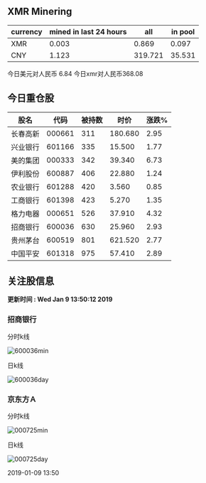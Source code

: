 ## XMR Minering

|currency|mined in last 24 hours|all|in pool|
|---|---|---|---|
|XMR|0.003|0.869|0.097|
|CNY|1.123|319.721|35.531|

今日美元对人民币 6.84	今日xmr对人民币368.08


## 今日重仓股 

|股名|代码|被持数|时价|涨跌%|
|---|---|---|---|---|
|长春高新|000661|311|180.680|2.95|
|兴业银行|601166|335|15.500|1.77|
|美的集团|000333|342|39.340|6.73|
|伊利股份|600887|406|22.880|1.24|
|农业银行|601288|420|3.560|0.85|
|工商银行|601398|423|5.270|1.35|
|格力电器|000651|526|37.910|4.32|
|招商银行|600036|630|25.960|2.93|
|贵州茅台|600519|801|621.520|2.77|
|中国平安|601318|975|57.410|2.89|

## 关注股信息
**更新时间 : Wed Jan  9 13:50:12 2019**
### 招商银行 
分时k线

![600036min](http://image.sinajs.cn/newchart/min/n/sh600036.gif)

日k线

![600036day](http://image.sinajs.cn/newchart/daily/n/sh600036.gif)

### 京东方Ａ 
分时k线

![000725min](http://image.sinajs.cn/newchart/min/n/sz000725.gif)

日k线

![000725day](http://image.sinajs.cn/newchart/daily/n/sz000725.gif)

2019-01-09 13:50